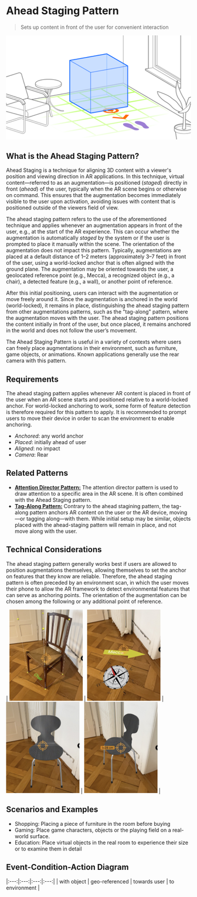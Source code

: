 # Ahead Staging Pattern
> Sets up content in front of the user for convenient interaction
<img src="images/AheadStaging.png">

## What is the Ahead Staging Pattern?
Ahead Staging is a technique for aligning 3D content with a viewer's position and viewing direction in AR applications. In this technique, virtual content—referred to as an augmentation—is positioned (_staged_) directly in front (_ahead_) of the user, typically when the AR scene begins or otherwise on command. This ensures that the augmentation becomes immediately visible to the user upon activation, avoiding issues with content that is positioned outside of the viewers field of view.

The ahead staging pattern refers to the use of the aforementioned technique and applies whenever an augmentation appears in front of the user, e.g.,  at the start of the AR experience. This can occur whether the augmentation is automatically _staged_ by the system or if the user is prompted to place it manually within the scene. The orientation of the augmentation does not impact this pattern. Typically, augmentations are placed at a default distance of 1–2 meters (approximately 3–7 feet) in front of the user, using a world-locked anchor that is often aligned with the ground plane. The augmentation may be oriented towards the user, a geolocated reference point (e.g., Mecca), a recognized object (e.g., a chair), a detected feature (e.g., a wall), or another point of reference.

After this initial positioning, users can interact with the augmentation or move freely around it. Since the augmentation is anchored in the world (world-locked), it remains in place, distinguishing the ahead staging pattern from other augmentations patterns, such as the "tag-along" pattern, where the augmentation moves with the user. The ahead staging pattern positions the content initially in front of the user, but once placed, it remains anchored in the world and does not follow the user’s movement.

The Ahead Staging Pattern is useful in a variety of contexts where users can freely place augmentations in their environment, such as furniture, game objects, or animations. Known applications generally use the rear camera with this pattern.

## Requirements
The ahead staging pattern applies whenever AR content is placed in front of the user when an AR scene starts and positioned relative to a world-locked anchor. For world-locked anchoring to work, some form of feature detection is therefore required for this pattern to apply.
It is recommended to prompt users to move their device in order to scan the environment to enable anchoring.

* _Anchored_: any world anchor
* _Placed_: initially ahead of user
* _Aligned_: no impact
* _Camera_: Rear

## Related Patterns
- [**Attention Director Pattern:**](attention-director.md) The attention director pattern is used to draw attention to a specific area in the AR scene. It is often combined with the Ahead Staging pattern.
- [**Tag-Along Pattern:**](tag-along.md) Contrary to the ahead stagining pattern, the tag-along pattern anchors AR content on the user or the AR device, moving—or tagging along—with them. While initial setup may be similar, objects placed with the ahead-staging pattern will remain in place, and not move along with the user.

## Technical Considerations
The ahead staging pattern generally works best if users are allowed to position augmentations themselves, allowing themselves to set the anchor on features that they know are reliable. Therefore, the ahead staging pattern is often preceded by an environment scan, in which the user moves their phone to allow the AR framework to detect environmental features that can serve as anchoring points.
The orientation of the augmentation can be chosen among the following or any additional point of reference.

| <img src="../assets/images/withobj.jpg" width="200"> | <img src="../assets/images/north.jpg" width="200"> | <img src="../assets/images/touser.jpg" width="200"> | <img src="../assets/images/towall.jpg" width="200"> |

## Scenarios and Examples
- Shopping: Placing a piece of furniture in the room before buying
- Gaming: Place game characters, objects or the playing field on a real-world surface.
- Education: Place virtual objects in the real room to experience their size or to examine them in detail

## Event-Condition-Action Diagram
|:---:|:---:|:---:|:---:|
| with object | geo-referenced | towards user | to environment |
